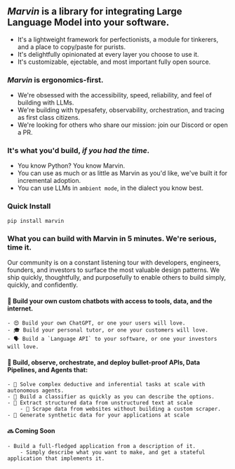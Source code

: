 ## *Marvin* is a library for integrating Large Language Model into your software. 
- It's a lightweight framework for perfectionists, a module for tinkerers, and a place to copy/paste for purists.
- It's delightfully opinionated at every layer you choose to use it. 
- It's customizable, ejectable, and most important fully open source.

### *Marvin* is ergonomics-first.
- We're obsessed with the accessibility, speed, reliability, and feel of building with LLMs. 
- We're building with typesafety, observability, orchestration, and tracing as first class citizens.
- We're looking for others who share our mission: join our Discord or open a PR. 

### It's what you'd build, *if you had the time*. 
- You know Python? You know Marvin.
- You can use as much or as little as Marvin as you'd like, we've built it for incremental adoption. 
- You can use LLMs in `ambient mode`, in the dialect you know best. 

### Quick Install
`pip install marvin`

### What you can build with Marvin in 5 minutes. We're serious, time it.
Our community is on a constant listening tour with developers, engineers, founders, and investors to surface the most valuable design patterns. We ship quickly, thoughtfully, and purposefully to enable others to build simply, quickly, and confidently. 

#### 🤖 Build your own custom chatbots with access to tools, data, and the internet.
    - 😍 Build your own ChatGPT, or one your users will love.
    - 🎓 Build your personal tutor, or one your customers will love.
    - 🗣️ Build a `Language API` to your software, or one your investors will love.
    
#### :muscle: Build, observe, orchestrate, and deploy bullet-proof APIs, Data Pipelines, and Agents that:
    - 🫡 Solve complex deductive and inferential tasks at scale with autonomous agents. 
    - 🔘 Build a classifier as quickly as you can describe the options.
    - 🧩 Extract structured data from unstructured text at scale
        - 🔎 Scrape data from websites without building a custom scraper.
    - 🧪 Generate synthetic data for your applications at scale
    
#### 🔜 Coming Soon
    - Build a full-fledged application from a description of it.
        - Simply describe what you want to make, and get a stateful application that implements it.